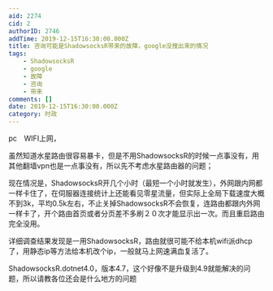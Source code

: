 ```yaml
---
aid: 2274
cid: 2
authorID: 2746
addTime: 2019-12-15T16:30:00.000Z
title: 咨询可能是ShadowsocksR带来的故障，google没搜出来的情况
tags:
    - ShadowsocksR
    - google
    - 故障
    - 咨询
    - 带来
comments: []
date: 2019-12-15T16:30:00.000Z
category: 时政
---
```


pc　WIFI上网，

虽然知道水星路由很容易暴卡，但是不用ShadowsocksR的时候一点事没有，用其他翻墙vpn也是一点事没有，所以先不考虑水星路由器的问题；

现在情况是，ShadowsocksR开几个小时（最短一个小时就发生），外网跟内网都一样卡住了，在伺服器连接统计上还能看见零星流量，但实际上全局下载速度大概不到3k，平均0.5k左右，不止关掉ShadowsocksR不会恢复，连路由都跟内外网一样卡了，开个路由首页或者分页差不多刷２０次才能显示出一次。而且重启路由完全没用。

详细调查结果发现是一用ShadowsocksR，路由就很可能不给本机wifi派dhcp了，用静态ip等方法给本机改个ip，一般就马上网速满血复活了。

ShadowsocksR.dotnet4.0，版本4.7，这个好像不是升级到4.9就能解决的问题，所以请教各位还会是什么地方的问题

